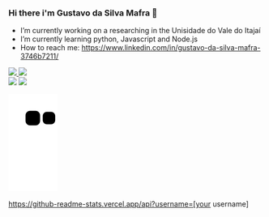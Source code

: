 ### Hi there i'm Gustavo da Silva Mafra 👋



- I’m currently working on a researching in the Unisidade do Vale do Itajaí
- I’m currently learning python, Javascript and Node.js
- How to reach me: https://www.linkedin.com/in/gustavo-da-silva-mafra-3746b7211/

 <div>
  <a href="https://github.com/GustavoSMafra">
  <img height="150em" src="https://github-readme-stats.vercel.app/api?username=gustavosmafra&show_icons=true&theme=dracula&include_all_commits=true&count_private=true"/>
  <img height="150em" src="https://github-readme-stats.vercel.app/api/top-langs/?username=GustavoSMafra&layout=compact&langs_count=7&theme=dracula"/>
</div>

<div style="align-self: center"> 
  <a href = "mailto:mafraguh@gamil.com"><img src="https://img.shields.io/badge/-Gmail-%23333?style=for-the-badge&logo=gmail&logoColor=white" target="_blank"></a>
  <a href="https://www.linkedin.com/in/gustavo-da-silva-mafra-3746b7211/" target="_blank"><img src="https://img.shields.io/badge/-LinkedIn-%230077B5?style=for-the-badge&logo=linkedin&logoColor=white" target="_blank"></a> 
 
  ![Snake animation](https://github.com/GustavoSMafra/GustavoSMafra/blob/output/github-contribution-grid-snake.svg)
 
</div>

https://github-readme-stats.vercel.app/api?username=[your username]

